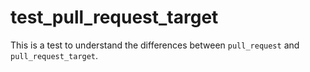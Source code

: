 test_pull_request_target
========================

This is a test to understand the differences between `pull_request` and
`pull_request_target`.
